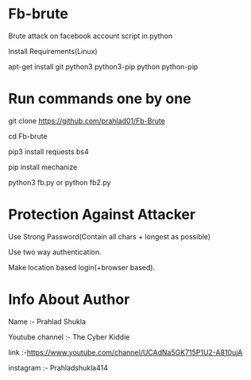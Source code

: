 # Fb-brute
Brute attack on facebook account script in python

Install Requirements(Linux)

apt-get install git python3 python3-pip python python-pip

# Run commands one by one

git clone https://github.com/prahlad01/Fb-Brute

cd Fb-brute

pip3 install requests bs4

pip install mechanize

python3 fb.py or python fb2.py

# Protection Against Attacker

Use Strong Password(Contain all chars + longest as possible)

Use two way authentication.

Make location based login(+browser based).


# Info About Author

Name :- Prahlad Shukla 

Youtube channel :- The Cyber Kiddie 

link :-https://www.youtube.com/channel/UCAdNa5GK715P1U2-A810ujA


instagram :- Prahladshukla414
